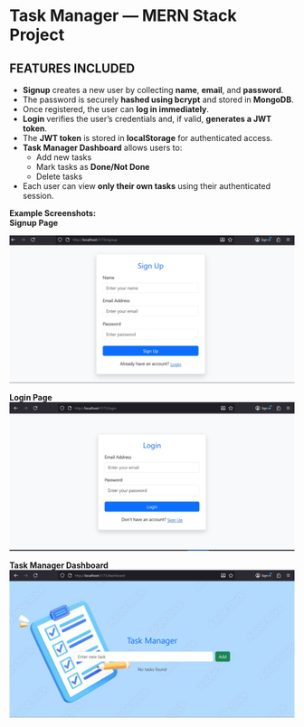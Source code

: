 # Task Manager — MERN Stack Project

##  FEATURES INCLUDED

- **Signup** creates a new user by collecting **name**, **email**, and **password**.  
- The password is securely **hashed using bcrypt** and stored in **MongoDB**.  
- Once registered, the user can **log in immediately**.  
- **Login** verifies the user’s credentials and, if valid, **generates a JWT token**.  
- The **JWT token** is stored in **localStorage** for authenticated access.  
- **Task Manager Dashboard** allows users to:  
  - Add new tasks  
  -  Mark tasks as **Done/Not Done**  
  -  Delete tasks  
- Each user can view **only their own tasks** using their authenticated session.  

 **Example Screenshots:**  
**Signup Page**

![Signup Page](./images/signup.jpg)

**Login Page**
![Login Page](./images/login.jpg)  

**Task Manager Dashboard**
![Task Manager Dashboard](./images/taskmanager.jpg)
